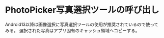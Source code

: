 # PhotoPicker写真選択ツールの呼び出し

Android13以降は画像選択に写真選択ツールの使用が推奨されているので使ってみる。
選択された写真はアプリ固有のキャッシュ領域へコピーする。
